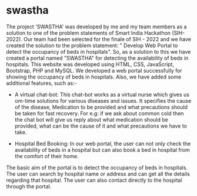 # swastha

The project 'SWASTHA' was developed by me and my team members as a solution to one of the problem statements of 
Smart India Hackathon (SIH-2022). Our team had been selected for the finale of SIH - 2022 and we have created the
solution to the problem statement: " Develop Web Portal to detect the occupancy of beds in hospitals".
So, as a solution to this we have created a portal named "SWASTHA" for detecting the availability of beds in
hospitals. 
	This website was developed using HTML, CSS, JavaScript, Bootstrap, PHP and MySQL. We developed a web portal
successfully for showing the occupancy of beds in hospitals. Also, we have added some additional features, such as:-
- A virtual chat-bot:
		This chat-bot works as a virtual nurse which gives us om-time solutions for various diseases and issues.
It specifies the cause of the disease, Medication to be provided and what precautions should be taken for fast recovery.
For e.g: if we ask about common cold then the chat bot will give us reply about what medication should be provided, 
what can be the cause of it and what precautions we have to take. 

- Hospital Bed Booking: 
		In our web portal, the user can not only check the availability of beds in a hospital but can also book
a bed in hospital from the comfort of their home. 

The basic aim of the portal is to detect the occupancy of beds in hospitals. The user can search by hospital name or
address and can get all the details regarding that hospital. The user can also contact directly to the hospital through
the portal.
